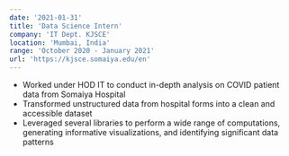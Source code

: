 ```yaml
---
date: '2021-01-31'
title: 'Data Science Intern'
company: 'IT Dept. KJSCE'
location: 'Mumbai, India'
range: 'October 2020 - January 2021'
url: 'https://kjsce.somaiya.edu/en'
---
```


- Worked under HOD IT to conduct in-depth analysis on COVID patient data from Somaiya Hospital
- Transformed unstructured data from hospital forms into a clean and accessible dataset
- Leveraged several libraries to perform a wide range of computations, generating informative visualizations, and identifying significant data patterns